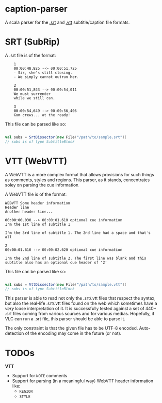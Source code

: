 caption-parser
=============

A scala parser for the [.srt](https://wiki.videolan.org/SubRip/) and [.vtt](https://www.w3.org/TR/webvtt1/) subtitle/caption file formats.

# SRT (SubRip)

A .srt file is of the format:

```
    1
    00:00:48,825 --> 00:00:51,725
    - Sir, she's still closing.
    - We simply cannot outrun her.

    2
    00:00:51,843 --> 00:00:54,011
    We must surrender
    while we still can.

    3
    00:00:54,649 --> 00:00:56,405
    Gun crews... at the ready!
```

This file can be parsed like so:

```scala

val subs = SrtDissector(new File("/path/to/sample.srt"))
// subs is of type SubtitleBlock

```

# VTT (WebVTT)

A WebVTT is a more complex format that allows provisions for such things as comments, styles and regions.  This parser, as it stands, concentrates soley on parsing the cue information.

A WebVTT file is of the format:

```
WEBVTT Some header information
Header line
Another header line...

00:00:00.030 --> 00:00:01.610 optional cue information
I'm the 1st line of subtitle 1
 
I'm the 3rd line of subtitle 1. The 2nd line had a space and that's all

2
00:00:01.610 --> 00:00:02.620 optional cue information

I'm the 2nd line of subtitle 2. The first line was blank and this subtitle also has an optional cue header of '2'

```

This file can be parsed like so:

```scala

val subs = VttDissector(new File("/path/to/sample.vtt"))
// subs is of type SubtitleBlock

```

This parser is able to read not only the .srt/.vtt files that respect the syntax, but also the real-life .srt/.vtt files found on the web which sometimes have a _very_ loose interpretation of it.
It is successfully tested against a set of 440+ .srt files coming from various sources and for various medias. Hopefully, if VLC can run a .srt file, this parser should be able to parse it.

The only constraint is that the given file has to be UTF-8 encoded. Auto-detection of the encoding may come in the future (or not).

# TODOs

**VTT**

* Support for `NOTE` comments
* Support for parsing (in a meaningful way) WebVTT header information like:
  * `REGION`
  * `STYLE`

